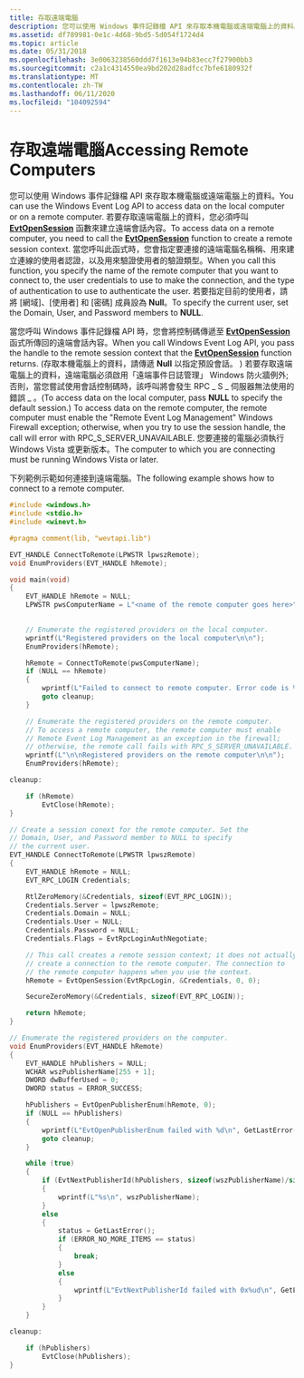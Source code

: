 ```yaml
---
title: 存取遠端電腦
description: 您可以使用 Windows 事件記錄檔 API 來存取本機電腦或遠端電腦上的資料。
ms.assetid: df789981-0e1c-4d68-9bd5-5d054f1724d4
ms.topic: article
ms.date: 05/31/2018
ms.openlocfilehash: 3e0063238560ddd7f1613e94b83ecc7f27900bb3
ms.sourcegitcommit: c2a1c4314550ea9bd202d28adfcc7bfe6180932f
ms.translationtype: MT
ms.contentlocale: zh-TW
ms.lasthandoff: 06/11/2020
ms.locfileid: "104092594"
---
```

# <a name="accessing-remote-computers"></a><span data-ttu-id="5e8c7-103">存取遠端電腦</span><span class="sxs-lookup"><span data-stu-id="5e8c7-103">Accessing Remote Computers</span></span>

<span data-ttu-id="5e8c7-104">您可以使用 Windows 事件記錄檔 API 來存取本機電腦或遠端電腦上的資料。</span><span class="sxs-lookup"><span data-stu-id="5e8c7-104">You can use the Windows Event Log API to access data on the local computer or on a remote computer.</span></span> <span data-ttu-id="5e8c7-105">若要存取遠端電腦上的資料，您必須呼叫 [**EvtOpenSession**](/windows/desktop/api/WinEvt/nf-winevt-evtopensession) 函數來建立遠端會話內容。</span><span class="sxs-lookup"><span data-stu-id="5e8c7-105">To access data on a remote computer, you need to call the [**EvtOpenSession**](/windows/desktop/api/WinEvt/nf-winevt-evtopensession) function to create a remote session context.</span></span> <span data-ttu-id="5e8c7-106">當您呼叫此函式時，您會指定要連接的遠端電腦名稱稱、用來建立連線的使用者認證，以及用來驗證使用者的驗證類型。</span><span class="sxs-lookup"><span data-stu-id="5e8c7-106">When you call this function, you specify the name of the remote computer that you want to connect to, the user credentials to use to make the connection, and the type of authentication to use to authenticate the user.</span></span> <span data-ttu-id="5e8c7-107">若要指定目前的使用者，請將 [網域]、[使用者] 和 [密碼] 成員設為 **Null**。</span><span class="sxs-lookup"><span data-stu-id="5e8c7-107">To specify the current user, set the Domain, User, and Password members to **NULL**.</span></span>

<span data-ttu-id="5e8c7-108">當您呼叫 Windows 事件記錄檔 API 時，您會將控制碼傳遞至 [**EvtOpenSession**](/windows/desktop/api/WinEvt/nf-winevt-evtopensession) 函式所傳回的遠端會話內容。</span><span class="sxs-lookup"><span data-stu-id="5e8c7-108">When you call Windows Event Log API, you pass the handle to the remote session context that the [**EvtOpenSession**](/windows/desktop/api/WinEvt/nf-winevt-evtopensession) function returns.</span></span> <span data-ttu-id="5e8c7-109"> (存取本機電腦上的資料，請傳遞 **Null** 以指定預設會話。 ) 若要存取遠端電腦上的資料，遠端電腦必須啟用「遠端事件日誌管理」 Windows 防火牆例外;否則，當您嘗試使用會話控制碼時，該呼叫將會發生 RPC \_ S \_ 伺服器無法使用的錯誤 \_ 。</span><span class="sxs-lookup"><span data-stu-id="5e8c7-109">(To access data on the local computer, pass **NULL** to specify the default session.) To access data on the remote computer, the remote computer must enable the "Remote Event Log Management" Windows Firewall exception; otherwise, when you try to use the session handle, the call will error with RPC\_S\_SERVER\_UNAVAILABLE.</span></span> <span data-ttu-id="5e8c7-110">您要連接的電腦必須執行 Windows Vista 或更新版本。</span><span class="sxs-lookup"><span data-stu-id="5e8c7-110">The computer to which you are connecting must be running Windows Vista or later.</span></span>

<span data-ttu-id="5e8c7-111">下列範例示範如何連接到遠端電腦。</span><span class="sxs-lookup"><span data-stu-id="5e8c7-111">The following example shows how to connect to a remote computer.</span></span>


```C++
#include <windows.h>
#include <stdio.h>
#include <winevt.h>

#pragma comment(lib, "wevtapi.lib")

EVT_HANDLE ConnectToRemote(LPWSTR lpwszRemote);
void EnumProviders(EVT_HANDLE hRemote);

void main(void)
{
    EVT_HANDLE hRemote = NULL;
    LPWSTR pwsComputerName = L"<name of the remote computer goes here>";
    

    // Enumerate the registered providers on the local computer.
    wprintf(L"Registered providers on the local computer\n\n");
    EnumProviders(hRemote);

    hRemote = ConnectToRemote(pwsComputerName);
    if (NULL == hRemote)
    {
        wprintf(L"Failed to connect to remote computer. Error code is %d.\n", GetLastError());
        goto cleanup;
    }

    // Enumerate the registered providers on the remote computer.
    // To access a remote computer, the remote computer must enable 
    // Remote Event Log Management as an exception in the firewall;
    // otherwise, the remote call fails with RPC_S_SERVER_UNAVAILABLE.
    wprintf(L"\n\nRegistered providers on the remote computer\n\n");
    EnumProviders(hRemote);

cleanup:

    if (hRemote)
        EvtClose(hRemote);
}

// Create a session conext for the remote computer. Set the 
// Domain, User, and Password member to NULL to specify
// the current user.
EVT_HANDLE ConnectToRemote(LPWSTR lpwszRemote)
{
    EVT_HANDLE hRemote = NULL;
    EVT_RPC_LOGIN Credentials;

    RtlZeroMemory(&Credentials, sizeof(EVT_RPC_LOGIN));
    Credentials.Server = lpwszRemote;
    Credentials.Domain = NULL; 
    Credentials.User = NULL; 
    Credentials.Password = NULL; 
    Credentials.Flags = EvtRpcLoginAuthNegotiate; 

    // This call creates a remote session context; it does not actually
    // create a connection to the remote computer. The connection to
    // the remote computer happens when you use the context.
    hRemote = EvtOpenSession(EvtRpcLogin, &Credentials, 0, 0);

    SecureZeroMemory(&Credentials, sizeof(EVT_RPC_LOGIN));

    return hRemote;
}

// Enumerate the registered providers on the computer.
void EnumProviders(EVT_HANDLE hRemote)
{
    EVT_HANDLE hPublishers = NULL;
    WCHAR wszPublisherName[255 + 1];
    DWORD dwBufferUsed = 0;
    DWORD status = ERROR_SUCCESS;

    hPublishers = EvtOpenPublisherEnum(hRemote, 0);
    if (NULL == hPublishers)
    {
        wprintf(L"EvtOpenPublisherEnum failed with %d\n", GetLastError());
        goto cleanup;
    }

    while (true)
    {
        if (EvtNextPublisherId(hPublishers, sizeof(wszPublisherName)/sizeof(WCHAR), wszPublisherName, &dwBufferUsed))
        {
            wprintf(L"%s\n", wszPublisherName);
        }
        else
        {
            status = GetLastError();
            if (ERROR_NO_MORE_ITEMS == status)
            {
                break;
            }
            else
            {
                wprintf(L"EvtNextPublisherId failed with 0x%ud\n", GetLastError());
            }
        }
    }

cleanup:

    if (hPublishers)
        EvtClose(hPublishers);
}
```
